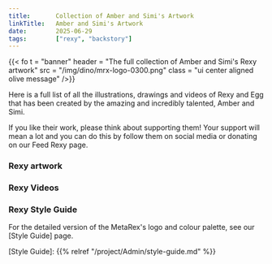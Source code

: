 ```yaml
---
title:       Collection of Amber and Simi's Artwork
linkTitle:   Amber and Simi's Artwork
date:        2025-06-29   
tags:        ["rexy", "backstory"]
---
```


{{< fo t = "banner"
    header = "The full collection of Amber and Simi's Rexy artwork"
    src = "/img/dino/mrx-logo-0300.png" 
    class = "ui center aligned olive message"
/>}}

Here is a full list of all the illustrations, drawings and videos of Rexy and Egg that has been created by the amazing and incredibly talented, Amber and Simi. 

If you like their work, please think about supporting them!  Your support will mean a lot and you can do this by follow them on social media or donating on our Feed Rexy page. 


### Rexy artwork




### Rexy Videos 







### Rexy Style Guide

For the detailed version of the MetaRex's logo and colour palette, see our [Style Guide] page.  


[Style Guide]:  {{% relref "/project/Admin/style-guide.md" %}}
